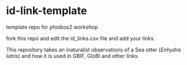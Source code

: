 # id-link-template
template repo for phoibos2 workshop

fork this repo and edit the id_links.csv file and add your links.

This repository takes an inaturalist observations of a Sea otter (_Enhydra lutris_) and how it is used in GBIF, GloBI and other links.

